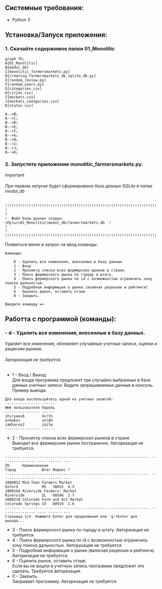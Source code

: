 ## Системные требования:  
- Python 3  

## Установка/Запуск приложения:  
### 1. Скачайте содержимое папки 01_Monolitic  
```mermaid
graph TD;
A[01_Monolitic]
B[modul_db]
C[monolitic_farmersmarkets.py]
D[creating_farmersmarkets_db_sqlite_db.py]
E[random_review.py]
F[random_users.py]
G[categories.csv]
H[cities.csv]
I[markets.csv]
J[markets_categories.csv]
K[states.csv]
	
A-->B;
A-->C;
B-->D;
B-->E;
B-->F;
B-->G;
B-->H;
B-->I;
B-->J;
B-->K;
```  
### 2. Запустите приложение monolitic_farmersmarkets.py.  
  > [!important]
  > ###### При первом запуске будет сформирована база данных SQLite в папке modul_db  
  >```  
  >!!!!!!!!!!!!!!!!!!!!!!!!!!!!!!!!!!!!!!!!!!!!!!!!!!!!!!!!!!!!!!!!!!!!!!!!!!!!!
  >!                                                                           !
  >!  Файл базы данных создан: <Путь>\01_Monolitic\modul_db\farmersmarkets.db  !
  >!                                                                           !
  >!!!!!!!!!!!!!!!!!!!!!!!!!!!!!!!!!!!!!!!!!!!!!!!!!!!!!!!!!!!!!!!!!!!!!!!!!!!!!
  >```  
  Появиться меню и запрос на ввод команды:  
  ```
  Команды:
  
      D - Удалить все изменения, внесенные в базу данных.
      1 - Вход
      2 - Просмотр списка всех фермерских рынков в стране.
      3 - Поиск фермерского рынка по городу и штату.
      4 - Поиск фермерского рынка по id с возможностью ограничить зону поиска дальностью.
      5 - Подробная информация о рынке.(включая рецензии и рейтинги)
      6 - Оценить рынок, оставить отзыв
      0 - Закрыть.
  
  Введите команду =>
  ```  

## Работта с программой (команды):  
### - d - Удалить все изменения, внесенные в базу данных.  
  Удаляет все изменения, обновляет случайные учетные записи, оценки и рецензии рынков.  
  ###### Авторизация не требуется.  
- 1 – Вход / Выход  
  Для входа программа предложит три случайно выбранных в базе данных учетных записи. Ведите запрашиваемые данные в консоль.  
Пример вывода:  
```  
Для входа воспользуйтесь одной из учетных записей:
---------------- ------
Имя пользователя Пароль
---------------- ------
shiryaev6        Xv!Yn
ermakov          xnlQh
zakharov2        j&iYw
---------------- ------
```  
- 2 - Просмотр списка всех фермерских рынков в стране.  
  Выводит все фермерские рынки постранично. Авторизация не требуется.  
```  
------- ----------------------------------------------------------- ---------------- ---- ------ ---
ID      Наименование                                                Город            Штат Индекс *
------- ----------------------------------------------------------- ---------------- ---- ------ ---
1000021 Mid-Town Farmers Market                                     Oxford           MS   38655  4.5
1000194 Riverside Farmers' Market                                   Riverside        IL   60546  2.7
1000210 Colorado Farm and Art Market                                Colorado Springs CO   80919  2.6
------- ----------------------------------------------------------- ---------------- ---- ------ ---
Страница 1/n. Нажмите Enter для продолжения или 'q'+Enter для выхода...
```  
- 3 - Поиск фермерского рынка по городу и штату. Авторизация не требуется.  
- 4 - Поиск фермерского рынка по id с возможностью ограничить зону поиска дальностью. Авторизация не требуется.  
- 5 - Подробная информация о рынке.(включая рецензии и рейтинги). Авторизация не требуется.  
- 6 - Оценить рынок, оставить отзыв.  
  Если вы не вошли в учетную запись программа предложит это сделать. Требуется авторизация.
- 0 – Закрыть.  
  Закрывает программу. Авторизация не требуется.  